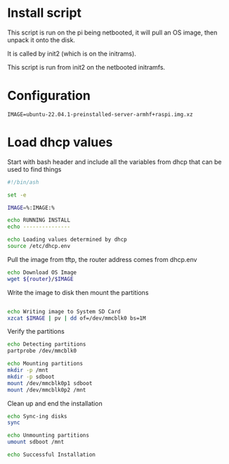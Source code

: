 # Install script

This script is run on the pi being netbooted, it will pull an OS image, then unpack it onto the disk.

It is called by init2 (which is on the initrams).

This script is run from init2 on the netbooted initramfs.


# Configuration

```env
IMAGE=ubuntu-22.04.1-preinstalled-server-armhf+raspi.img.xz
```

# Load dhcp values

Start with bash header and include all the variables from dhcp that can be used to find things
```r-create-file:install.sh
#!/bin/ash

set -e

IMAGE=%:IMAGE:%

echo RUNNING INSTALL
echo ---------------

echo Loading values determined by dhcp
source /etc/dhcp.env
```

Pull the image from tftp, the router address comes from dhcp.env
```append-file:install.sh
echo Download OS Image
wget ${router}/$IMAGE
```

Write the image to disk then mount the partitions
```append-file:install.sh

echo Writing image to System SD Card
xzcat $IMAGE | pv | dd of=/dev/mmcblk0 bs=1M
```

Verify the partitions
```append-file:install.sh
echo Detecting partitions
partprobe /dev/mmcblk0

echo Mounting partitions
mkdir -p /mnt
mkdir -p sdboot
mount /dev/mmcblk0p1 sdboot
mount /dev/mmcblk0p2 /mnt
```

Clean up and end the installation
```append-file:install.sh
echo Sync-ing disks
sync

echo Unmounting partitions
umount sdboot /mnt

echo Successful Installation
```
